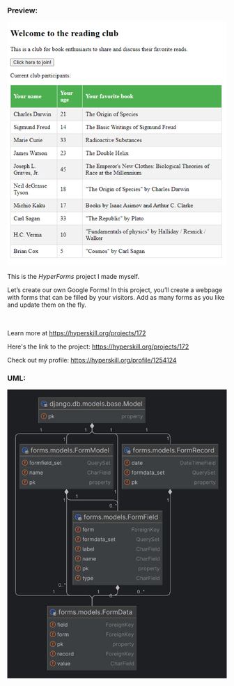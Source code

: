 ### Preview:

![demo](/python/0172%20-%20HyperForms/books.png)

This is the *HyperForms* project I made myself.


<p>Let’s create our own Google Forms! In this project, you’ll create a webpage with forms that can be filled by your visitors. Add as many forms as you like and update them on the fly.</p><br/><br/>Learn more at <a href="https://hyperskill.org/projects/172?utm_source=ide&utm_medium=ide&utm_campaign=ide&utm_content=project-card">https://hyperskill.org/projects/172</a>

Here's the link to the project: https://hyperskill.org/projects/172

Check out my profile: https://hyperskill.org/profile/1254124


### UML:
![demo](/python/0172%20-%20HyperForms/HyperForms.png)
